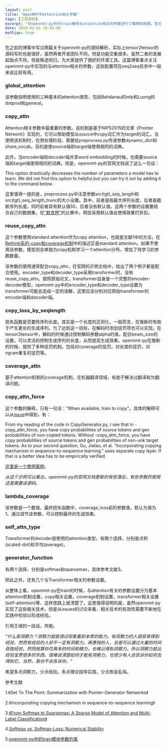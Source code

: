 ```yaml
---
layout: post
title: "OpenNMT中Attention相关参数"
tags: [工程架构]
excerpt: "对opennmt-py中的train模块与attention相关的参数进行了解释和梳理，官方文档确实写的比较落后。部分参数可能需要回到代码中，或者issues区才能理解。"
date: 2019-02-01 18:43:00
mathjax: true
---
```


在之前的博客中写过两篇关于opennmt-py的源码解析，实际上tensor2tensor的源码写的也是很好，虽然两者开发团队不同，但是功能交集很多。虽然二者的发展起始点不同，但是殊途同归，为大家提供了很好的开源工具。这篇博客重点关注opennmt-py中实现的与attention相关的参数，这些配置项在seq2seq任务中一般来说比较有用。


### global\_attention

该参数指明使用的三种基本的attention类型，包括Bahdanau的mlp和Luong的dotprod和general。

### copy\_attn

Attention相关参数中最重要的参数。该机制是基于NIPS2015的文章《Pointer Network》实现的，它可以帮助模型从source中copy词汇作为target的词汇。当使用该机制时，在预处理阶段，需要给preprocess.py传递参数dynamic\_dict和share\_vocab，目的是使source端和target端使用相同的词典。

此外，当encoder端和decoder端共享word embedding的时候，也需要source端和target端使用相同的词典。但是，opennmt-py的官网文档说了这么一句话：

This option drastically decreases the number of parameters a model has to learn. We did not find this option to helpful,but you can try it out by adding it to the command below.


这里值得一提的是，preprocess.py中注意参数src(tgt)\_seq\_length和src(tgt)\_seq\_length\_trunc的大小设置。其中，前者是指最大序列长度，后者是截断序列长度。同时前者具有默认值50，后者没有默认值。这两个参数的设置要结合自己的数据集，在["默克杯"](https://github.com/zhpmatrix/Retrosynthetic-Reaction-Prediction)的比赛中，明显采用默认值会使得效果打折扣。

### reuse\_copy\_attn

这个参数使用standard attention作为copy attention，也就是文献1中的方法，在[Rethink系列-copy和coverage机制](https://zhpmatrix.github.io/2019/01/29/NLP-rethinking-copy-and-coverage/)中的描述正是standard attention。如果不使用该参数，模型则会单独为copy机制学习一个attention分布，增加了待学习的参数数量。

该参数的使用通常配合copy\_attn，在官网的示例文档中，给出了两个例子都是配合使用。encoder\_type和decoder\_type采用transformer时，没有reuse\_copy\_attn。按照原始论文，transformer自身是一个完整的encoder-decoder模型，opennmt-py中的encoder\_type和decoder\_type设置为transformer可能会造成一定的误解，这里应该分别对应原始transformer的encoder端和decoder端。

### copy\_loss\_by\_seqlength

损失函数是否要除序列长度。其实是一个长度的正则化，一般而言，在推断时有助于产生更长的生成序列。为了达到这一目标，在解码时添加惩罚项也可以实现。在tensor2tensor中，解码的时候通过控制解码参数alpha的值，配合beam\_size的设置，可以灵活的控制生成序列的长度，从而提高生成效果。opennmt-py在推断的时候，提供了多种惩罚机制。包括对coverage的惩罚，对长度的惩罚，对ngram重复的惩罚等。


### coverage\_attn

基于attention机制的coverage机制，在机器翻译领域，有助于解决过翻译和欠翻译问题。

### copy\_attn\_force

这个参数的解释，只有一句话："When available, train to copy"。具体的解释可以从[issue](
https://github.com/OpenNMT/OpenNMT-py/issues/628)中得到，有：

From my reading of the code in CopyGenerator.py, I see that in -copy_attn_force, you have copy probabilities of source tokens and gen probabilities of non-copied tokens. Without -copy_attn_force, you have copy probabilities of source tokens and gen probabilities of non-unk target tokens. As to your second question, Gu, Jiatao, et al. "Incorporating copying mechanism in sequence-to-sequence learning." uses separate copy layer. If that is a better idea has to be empirically verified.

[这里是一个使用案例](https://github.com/Henry-E/opennmt-gen/blob/master/train_gen.sh)。

_从这个示例可以看出，opennmt-py的官网文档更新的有些落后，有些参数的使用还是需要读源码。_

### lambda\_coverage

该参数是一个数值，最终损失函数中，coverage\_loss前的参数值，默认为值为1。通过调节该参数，可以控制最终的生成效果。

### self\_attn\_type

Transformer的decoder层使用的attention类型，有两个选择，分别是点积(scaled-dot)和平均(average)。

### generator\_function

有两个选择，分别是softmax和sparsemax，具体参考文献3。

除此之外，还有几个与Transformer相关的参数设置。

从整体上看，opennmt-py在train的时候，与attention有关的参数设置分为基本attention机制设置，copy相关设置，coverage机制设置，transformer相关设置(self-attention)等，这样思路上就清楚了。这里值得说明的是，虽然opennmt-py实现了这些相关技术，但是从issues的讨论来看，相关技术的有效性需要不断地在实践中检验以形成经验。

引用王垠的一段话，共勉。

_"什么是洞察力？洞察力就是透过现象看到本质的能力。有洞察力的人很容易得到经验，然而有经验的人却不一定有洞察力。再愚钝的人，总是可以通过大量的时间获取经验，然而就算你花再多的时间和精力，也难以得到洞察力。所以洞察力是比经验宝贵很多的东西。很难说清楚如何才能有洞察力，也很少有人会告诉你如何去得到它。当然，我也不会告诉你。"_

希望多点洞察力，少点经验。多点理论指导实践，少点炼金乱炖。



参考文献

1.《Get To The Point: Summarization with Pointer-Generator Networks》

2.《Incorporating copying mechanism in sequence-to-sequence learning》

3.[《From Softmax to Sparsemax: A Sparse Model of Attention and Multi-Label Classification》](https://arxiv.org/pdf/1602.02068.pdf)

4.[Softmax vs. Softmax-Loss: Numerical Stability](http://freemind.pluskid.org/machine-learning/softmax-vs-softmax-loss-numerical-stability/)

5.[opennmt-py中的train模块参数列表](http://opennmt.net/OpenNMT-py/options/train.html)











